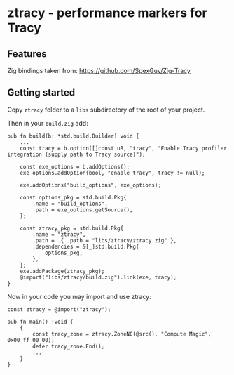 # ztracy - performance markers for Tracy

## Features

Zig bindings taken from: https://github.com/SpexGuy/Zig-Tracy

## Getting started

Copy `ztracy` folder to a `libs` subdirectory of the root of your project.

Then in your `build.zig` add:

```zig
pub fn build(b: *std.build.Builder) void {
    ...
    const tracy = b.option([]const u8, "tracy", "Enable Tracy profiler integration (supply path to Tracy source)");

    const exe_options = b.addOptions();
    exe_options.addOption(bool, "enable_tracy", tracy != null);

    exe.addOptions("build_options", exe_options);

    const options_pkg = std.build.Pkg{
        .name = "build_options",
        .path = exe_options.getSource(),
    };

    const ztracy_pkg = std.build.Pkg{
        .name = "ztracy",
        .path = .{ .path = "libs/ztracy/ztracy.zig" },
        .dependencies = &[_]std.build.Pkg{
            options_pkg,
        },
    };
    exe.addPackage(ztracy_pkg);
    @import("libs/ztracy/build.zig").link(exe, tracy);
}
```

Now in your code you may import and use ztracy:

```zig
const ztracy = @import("ztracy");

pub fn main() !void {
    {
        const tracy_zone = ztracy.ZoneNC(@src(), "Compute Magic", 0x00_ff_00_00);
        defer tracy_zone.End();
        ...
    }
}
```
